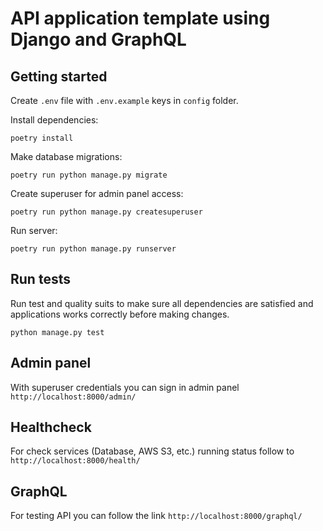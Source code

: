 # API application template using Django and GraphQL

## Getting started

Create `.env` file with `.env.example` keys in `config` folder.

Install dependencies:
```shell
poetry install
```

Make database migrations:
```shell
poetry run python manage.py migrate
```

Create superuser for admin panel access:
```shell
poetry run python manage.py createsuperuser
```

Run server:
```shell
poetry run python manage.py runserver
```
## Run tests
Run test and quality suits to make sure all dependencies are satisfied and applications works correctly before making changes.
```shell
python manage.py test
```
## Admin panel
With superuser credentials you can sign in admin panel `http://localhost:8000/admin/`

## Healthcheck
For check services (Database, AWS S3, etc.) running status 
follow to `http://localhost:8000/health/`

## GraphQL

For testing API you can follow the link `http://localhost:8000/graphql/`


